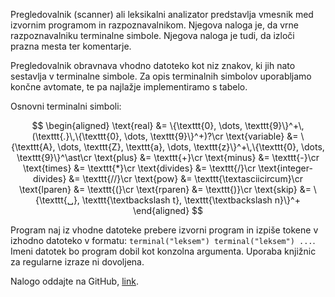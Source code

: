 Pregledovalnik (scanner) ali leksikalni analizator predstavlja vmesnik med izvornim programom in razpoznavalnikom. Njegova naloga je, da vrne razpoznavalniku terminalne simbole. Njegova naloga je tudi, da izloči prazna mesta ter komentarje.

Pregledovalnik obravnava vhodno datoteko kot niz znakov, ki jih nato sestavlja v terminalne simbole. Za opis terminalnih simbolov uporabljamo končne avtomate, te pa najlažje implementiramo s tabelo.

Osnovni terminalni simboli:

$$
\begin{aligned}
    \text{real} &= \{\texttt{0}, \dots, \texttt{9}\}^+\,(\texttt{.}\,\{\texttt{0}, \dots, \texttt{9}\}^+)?\cr
    \text{variable} &= \{\texttt{A}, \dots, \texttt{Z}, \texttt{a}, \dots, \texttt{z}\}^+\,\{\texttt{0}, \dots, \texttt{9}\}^\ast\cr
    \text{plus} &= \texttt{+}\cr
    \text{minus} &= \texttt{-}\cr
    \text{times} &= \texttt{*}\cr
    \text{divides} &= \texttt{/}\cr
    \text{integer-divides} &= \texttt{//}\cr
    \text{pow} &= \texttt{\textasciicircum}\cr
    \text{lparen} &= \texttt{(}\cr
    \text{rparen} &= \texttt{)}\cr
    \text{skip} &= \{\texttt{␣}, \texttt{\textbackslash t}, \texttt{\textbackslash n}\}^+
\end{aligned}
$$

Program naj iz vhodne datoteke prebere izvorni program in izpiše tokene v izhodno datoteko v formatu: `terminal("leksem") terminal("leksem") ...`. Imeni datotek bo program dobil kot konzolna argumenta.
Uporaba knjižnic za regularne izraze ni dovoljena.

Nalogo oddajte na GitHub, [link](https://classroom.github.com/a/YioRCPpp).
